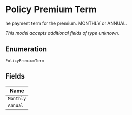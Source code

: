 
# Policy Premium Term

he payment term for the premium. MONTHLY or ANNUAL.

*This model accepts additional fields of type unknown.*

## Enumeration

`PolicyPremiumTerm`

## Fields

| Name |
|  --- |
| `Monthly` |
| `Annual` |

